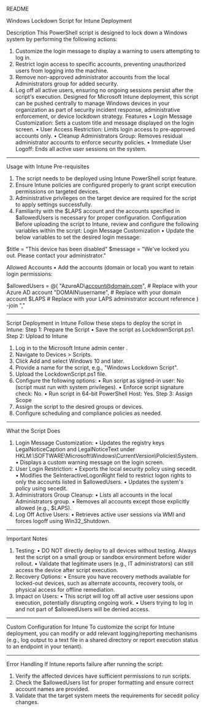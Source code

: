 README

Windows Lockdown Script for Intune Deployment

Description
This PowerShell script is designed to lock down a Windows system by performing the following actions:
1.	Customize the login message to display a warning to users attempting to log in.
2.	Restrict login access to specific accounts, preventing unauthorized users from logging into the machine.
3.	Remove non-approved administrator accounts from the local Administrators group for added security.
4.	Log off all active users, ensuring no ongoing sessions persist after the script's execution.
Designed for Microsoft Intune deployment, this script can be pushed centrally to manage Windows devices in your organization as part of security incident response, administrative enforcement, or device lockdown strategy.
Features
•	Login Message Customization: Sets a custom title and message displayed on the login screen.
•	User Access Restriction: Limits login access to pre-approved accounts only.
•	Cleanup Administrators Group: Removes residual administrator accounts to enforce security policies.
•	Immediate User Logoff: Ends all active user sessions on the system.
________________________________________
Usage with Intune
Pre-requisites
1.	The script needs to be deployed using Intune PowerShell script feature.
2.	Ensure Intune policies are configured properly to grant script execution permissions on targeted devices.
3.	Administrative privileges on the target device are required for the script to apply settings successfully.
4.	Familiarity with the $LAPS account and the accounts specified in $allowedUsers is necessary for proper configuration.
Configuration
Before uploading the script to Intune, review and configure the following variables within the script:
Login Message Customization
•	Update the below variables to set the desired login message:

$title = "This device has been disabled"
$message = "We've locked you out. Please contact your administrator."


Allowed Accounts
•	Add the accounts (domain or local) you want to retain login permissions:

$allowedUsers = @(
    "AzureAD\account@domain.com",     # Replace with your Azure AD account
    "DOMAIN\username",                # Replace with your domain account
    $LAPS                             # Replace with your LAPS administrator account reference
) -join ","

________________________________________
Script Deployment in Intune
Follow these steps to deploy the script in Intune:
Step 1: Prepare the Script
•	Save the script as LockdownScript.ps1.
Step 2: Upload to Intune
1.	Log in to the Microsoft Intune admin center .
2.	Navigate to Devices > Scripts.
3.	Click Add and select Windows 10 and later.
4.	Provide a name for the script, e.g., "Windows Lockdown Script".
5.	Upload the LockdownScript.ps1 file.
6.	Configure the following options:
•	Run script as signed-in user: No (script must run with system privileges).
•	Enforce script signature check: No.
•	Run script in 64-bit PowerShell Host: Yes.
Step 3: Assign Scope
1.	Assign the script to the desired groups or devices.
2.	Configure scheduling and compliance policies as needed.
________________________________________
What the Script Does
1.	Login Message Customization:
•	Updates the registry keys LegalNoticeCaption and LegalNoticeText under HKLM:\SOFTWARE\Microsoft\Windows\CurrentVersion\Policies\System.
•	Displays a custom warning message on the login screen.
2.	User Login Restriction:
•	Exports the local security policy using secedit.
•	Modifies the SeInteractiveLogonRight field to restrict logon rights to only the accounts listed in $allowedUsers.
•	Updates the system's policy using secedit.
3.	Administrators Group Cleanup:
•	Lists all accounts in the local Administrators group.
•	Removes all accounts except those explicitly allowed (e.g., $LAPS).
4.	Log Off Active Users:
•	Retrieves active user sessions via WMI and forces logoff using Win32_Shutdown.
________________________________________
Important Notes
1.	Testing:
•	DO NOT directly deploy to all devices without testing. Always test the script on a small group or sandbox environment before wider rollout.
•	Validate that legitimate users (e.g., IT administrators) can still access the device after script execution.
2.	Recovery Options:
•	Ensure you have recovery methods available for locked-out devices, such as alternate accounts, recovery tools, or physical access for offline remediation.
3.	Impact on Users:
•	This script will log off all active user sessions upon execution, potentially disrupting ongoing work.
•	Users trying to log in and not part of $allowedUsers will be denied access.
________________________________________
Custom Configuration for Intune
To customize the script for Intune deployment, you can modify or add relevant logging/reporting mechanisms (e.g., log output to a text file in a shared directory or report execution status to an endpoint in your tenant).
________________________________________
Error Handling
If Intune reports failure after running the script:
1.	Verify the affected devices have sufficient permissions to run scripts.
2.	Check the $allowedUsers list for proper formatting and ensure correct account names are provided.
3.	Validate that the target system meets the requirements for secedit policy changes.
